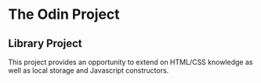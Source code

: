 # The Odin Project
## Library Project

This project provides an opportunity to extend on HTML/CSS knowledge as well as local storage and Javascript constructors.